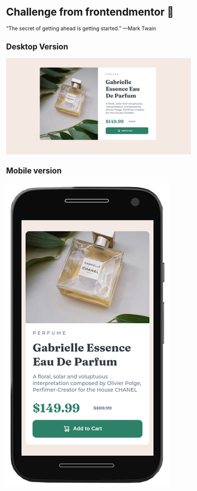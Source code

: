 # Challenge from frontendmentor :notebook: 

“The secret of getting ahead is getting started.” —Mark Twain

## Desktop Version

![Desktop version](public/images/desktop2.png)

## Mobile version 

![Mobile version](public/images/mobile.png)